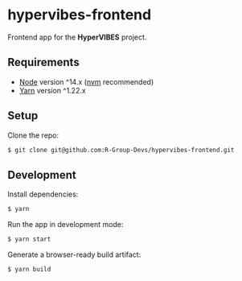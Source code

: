 # hypervibes-frontend

Frontend app for the **HyperVIBES** project.

## Requirements

- [Node](https://nodejs.org/en/) version ^14.x ([nvm](https://github.com/nvm-sh/nvm) recommended)
- [Yarn](https://yarnpkg.com/) version ^1.22.x

## Setup

Clone the repo:

```sh
$ git clone git@github.com:R-Group-Devs/hypervibes-frontend.git
```

## Development

Install dependencies:

```sh
$ yarn
```

Run the app in development mode:

```sh
$ yarn start
```

Generate a browser-ready build artifact:

```sh
$ yarn build
```

